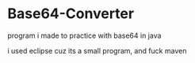 # Base64-Converter
program i made to practice with base64 in java


i used eclipse cuz its a small program, and fuck maven

